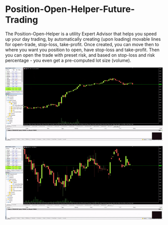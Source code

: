 # Position-Open-Helper-Future-Trading

The Position-Open-Helper is a utility Expert Advisor that helps you speed up your day trading, by automatically creating (upon loading) movable lines for open-trade, stop-loss, take-profit.
Once created, you can move then to where you want you position to open, have stop-loss and take-profit. Then you can open the trade with preset risk, and based on stop-loss and risk percentage - you even get a pre-computed lot size (volume). 

<p align="left" dir="auto">
  <a target="_blank" rel="noopener noreferrer" href="/Demo_Poh_Sell-market-RTY-opt.gif">
    <img src="/img/Demo_Poh_Sell-market-RTY-opt.gif" alt="Demo for using POH for Buy-Limit position.">
  </a>
</p>


<p align="left" dir="auto">
  <a target="_blank" rel="noopener noreferrer" href="/Demo_Poh_Buy-limit-GCE-opt.gif">
    <img src="/img/Demo_Poh_Buy-limit-GCE-opt.gif" alt="Demo for using POH for Buy-Limit position.">
  </a>
</p>
